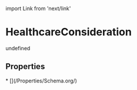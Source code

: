 import Link from 'next/link'
# HealthcareConsideration

undefined

## Properties

<Grid>
* [](/Properties/Schema.org/)

</Grid>

